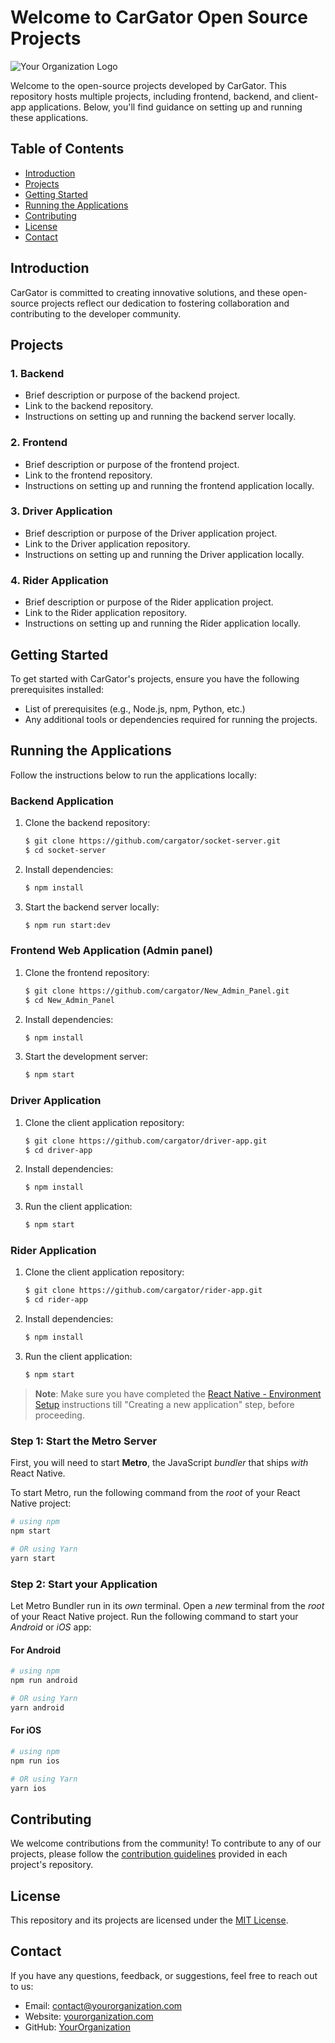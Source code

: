 # Welcome to CarGator Open Source Projects

![Your Organization Logo](https://avatars.githubusercontent.com/u/140787853?s=200&v=4)

Welcome to the open-source projects developed by CarGator. This repository hosts multiple projects, including frontend, backend, and client-app applications. Below, you'll find guidance on setting up and running these applications.

## Table of Contents

- [Introduction](#introduction)
- [Projects](#projects)
- [Getting Started](#getting-started)
- [Running the Applications](#running-the-applications)
- [Contributing](#contributing)
- [License](#license)
- [Contact](#contact)

## Introduction

CarGator is committed to creating innovative solutions, and these open-source projects reflect our dedication to fostering collaboration and contributing to the developer community.

## Projects

### 1. Backend

- Brief description or purpose of the backend project.
- Link to the backend repository.
- Instructions on setting up and running the backend server locally.

### 2. Frontend

- Brief description or purpose of the frontend project.
- Link to the frontend repository.
- Instructions on setting up and running the frontend application locally.

### 3. Driver Application

- Brief description or purpose of the Driver application project.
- Link to the Driver application repository.
- Instructions on setting up and running the Driver application locally.

### 4. Rider Application

- Brief description or purpose of the Rider application project.
- Link to the Rider application repository.
- Instructions on setting up and running the Rider application locally.

## Getting Started

To get started with CarGator's projects, ensure you have the following prerequisites installed:

- List of prerequisites (e.g., Node.js, npm, Python, etc.)
- Any additional tools or dependencies required for running the projects.

## Running the Applications

Follow the instructions below to run the applications locally:

### Backend Application

1. Clone the backend repository:

    ```bash
    $ git clone https://github.com/cargator/socket-server.git
    $ cd socket-server
    ```

2. Install dependencies:

    ```bash
    $ npm install
    ```

3. Start the backend server locally:

    ```bash
    $ npm run start:dev
    ```


### Frontend Web Application (Admin panel)

1. Clone the frontend repository:

    ```bash
    $ git clone https://github.com/cargator/New_Admin_Panel.git
    $ cd New_Admin_Panel
    ```

2. Install dependencies:

    ```bash
    $ npm install
    ```

3. Start the development server:

    ```bash
    $ npm start
    ```
    

### Driver Application

1. Clone the client application repository:

    ```bash
    $ git clone https://github.com/cargator/driver-app.git
    $ cd driver-app
    ```

2. Install dependencies:

    ```bash
    $ npm install
    ```

3. Run the client application:

    ```bash
    $ npm start
    ```


### Rider Application

1. Clone the client application repository:

    ```bash
    $ git clone https://github.com/cargator/rider-app.git
    $ cd rider-app
    ```

2. Install dependencies:

    ```bash
    $ npm install
    ```

3. Run the client application:

    ```bash
    $ npm start
    ```


>**Note**: Make sure you have completed the [React Native - Environment Setup](https://reactnative.dev/docs/environment-setup) instructions till "Creating a new application" step, before proceeding.

### Step 1: Start the Metro Server

First, you will need to start **Metro**, the JavaScript _bundler_ that ships _with_ React Native.

To start Metro, run the following command from the _root_ of your React Native project:

```bash
# using npm
npm start

# OR using Yarn
yarn start
```

### Step 2: Start your Application

Let Metro Bundler run in its _own_ terminal. Open a _new_ terminal from the _root_ of your React Native project. Run the following command to start your _Android_ or _iOS_ app:

#### For Android

```bash
# using npm
npm run android

# OR using Yarn
yarn android
```

#### For iOS

```bash
# using npm
npm run ios

# OR using Yarn
yarn ios
```


## Contributing

We welcome contributions from the community! To contribute to any of our projects, please follow the [contribution guidelines](CONTRIBUTING.md) provided in each project's repository.

## License

This repository and its projects are licensed under the [MIT License](LICENSE.md).

## Contact

If you have any questions, feedback, or suggestions, feel free to reach out to us:

- Email: contact@yourorganization.com
- Website: [yourorganization.com](https://www.yourorganization.com)
- GitHub: [YourOrganization](https://github.com/YourOrganization)
